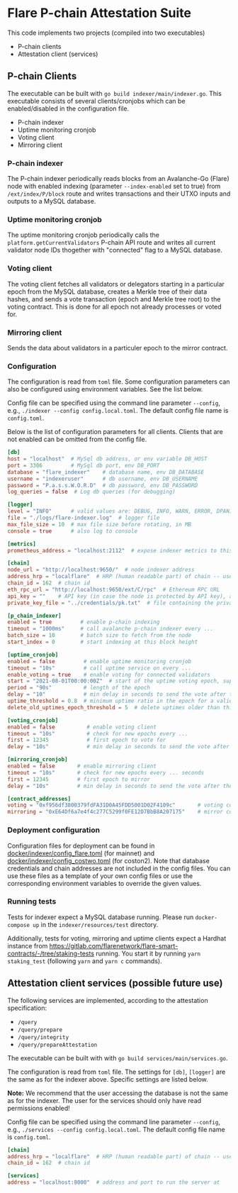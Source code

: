 # Flare P-chain Attestation Suite

This code implements two projects (compiled into two executables)

* P-chain clients
* Attestation client (services)

## P-chain Clients

The executable can be built with `go build indexer/main/indexer.go`.
This executable consists of several clients/cronjobs which can be enabled/disabled in the configuration file.

* P-chain indexer
* Uptime monitoring cronjob
* Voting client
* Mirroring client

### P-chain indexer

The P-chain indexer periodically reads blocks from an Avalanche-Go (Flare) node with
enabled indexing (parameter `--index-enabled` set to true) from `/ext/index/P/block` route and writes transactions and their UTXO inputs and outputs to a MySQL database.

### Uptime monitoring cronjob

The uptime monitoring cronjob periodically calls the `platform.getCurrentValidators` P-chain API route and writes all current validator node IDs thogether with "connected" flag to a MySQL database.

### Voting client

The voting client fetches all validators or delegators starting in a particular epoch from the MySQL database, creates a Merkle tree of their data hashes, and sends a vote transaction (epoch and Merkle tree root) to the voting contract.
This is done for all epoch not already processes or voted for.

### Mirroring client

Sends the data about validators in a particuler epoch to the mirror contract.

### Configuration

The configuration is read from `toml` file. Some configuration
parameters can also be configured using environment variables. See the list below.

Config file can be specified using the command line parameter `--config`, e.g., `./indexer --config config.local.toml`. The default config file name is `config.toml`.

Below is the list of configuration parameters for all clients. Clients that are not enabled can be omitted from the config file.

```toml
[db]
host = "localhost"  # MySql db address, or env variable DB_HOST
port = 3306         # MySql db port, env DB_PORT
database = "flare_indexer"    # database name, env DB_DATABASE
username = "indexeruser"      # db username, env DB_USERNAME
password = "P.a.s.s.W.O.R.D"  # db password, env DB_PASSWORD
log_queries = false  # Log db queries (for debugging)

[logger]
level = "INFO"      # valid values are: DEBUG, INFO, WARN, ERROR, DPANIC, PANIC, FATAL (as in zap logger)
file = "./logs/flare-indexer.log"  # logger file
max_file_size = 10  # max file size before rotating, in MB
console = true      # also log to console

[metrics]
prometheus_address = "localhost:2112"  # expose indexer metrics to this address (empty value does not expose this endpoint)

[chain]
node_url = "http://localhost:9650/"  # node indexer address
address_hrp = "localflare"  # HRP (human readable part) of chain -- used to properly encode/decode addresses
chain_id = 162  # chain id
eth_rpc_url = "http://localhost:9650/ext/C/rpc"  # Ethereum RPC URL
api_key = ""    # API key (in case the node is protected by API key), adds ?x-apikey=... to all requests if not empty
private_key_file = "../credentials/pk.txt"  # file containing the private key of an account (for voting and mirroring clients), in hex

[p_chain_indexer]
enabled = true         # enable p-chain indexing
timeout = "1000ms"     # call avalanche p-chain indexer every ...
batch_size = 10        # batch size to fetch from the node
start_index = 0        # start indexing at this block height

[uptime_cronjob]
enabled = false         # enable uptime monitoring cronjob
timeout = "10s"         # call uptime service on every ...
enable_voting = true    # enable voting for connected validators
start = "2021-08-01T00:00:00Z"  # start of the uptime voting epoch, supports also unix timestamp as a number
period = "90s"          # length of the epoch
delay = "10"            # min delay in seconds to send the vote after the epoch ends
uptime_threshold = 0.8  # minimum uptime ratio in the epoch for a validator to be considered connected
delete_old_uptimes_epoch_threshold = 5  # delete uptimes older than this epoch

[voting_cronjob]
enabled = false          # enable voting client
timeout = "10s"          # check for new epochs every ...
first = 12345            # first epoch to vote for
delay = "10s"            # min delay in seconds to send the vote after the epoch ends

[mirroring_cronjob]
enabled = false       # enable mirroring client
timeout = "10s"       # check for new epochs every ... seconds
first = 12345         # first epoch to mirror
delay = "10s"         # min delay in seconds to send the vote after the epoch ends

[contract_addresses]
voting = "0xf956df3800379fdFA31D0A45FDD5001D02F4109c"       # voting contract address
mirroring = "0xE64Df6a7e4f4c277C5299f0FE12D7BbB8A207175"    # mirror contract address
```

### Deployment configuration

Configuration files for deployment can be found in [docker/indexer/config_flare.toml](docker/indexer/config_flare.toml) (for mainnet) and [docker/indexer/config_costwo.toml](docker/indexer/config_costwo.toml) (for coston2). Note that database credentials and chain addresses are not included in the config files. You can use these files as a template of your own config files or use the corresponding environment variables to override the given values.

### Running tests

Tests for indexer expect a MySQL database running. Please run `docker-compose up` in the `indexer/resources/test` directory.

Additionally, tests for voting, mirroring and uptime clients expect a Hardhat instance from <https://gitlab.com/flarenetwork/flare-smart-contracts/-/tree/staking-tests> running. You start it by running
`yarn staking_test` (following `yarn` and `yarn c` commands).

## Attestation client services (possible future use)

The following services are implemented, according to the attestation specification:

* `/query`
* `/query/prepare`
* `/query/integrity`
* `/query/prepareAttestation`

The executable can be built with with `go build services/main/services.go`.

The configuration is read from `toml` file.
The settings for `[db]`, `[logger]` are the same as for the indexer above.
Specific settings are listed below.

**Note:** We recommend that the user accessing the database is not the same as for the indexer. The user for the services should only have read permissions enabled!

Config file can be specified using the command line parameter `--config`, e.g., `./services --config config.local.toml`. The default config file name is `config.toml`.

```toml
[chain]
address_hrp = "localflare"  # HRP (human readable part) of chain -- used to properly encode/decode addresses
chain_id = 162  # chain id

[services]
address = "localhost:8000"  # address and port to run the server at
```
